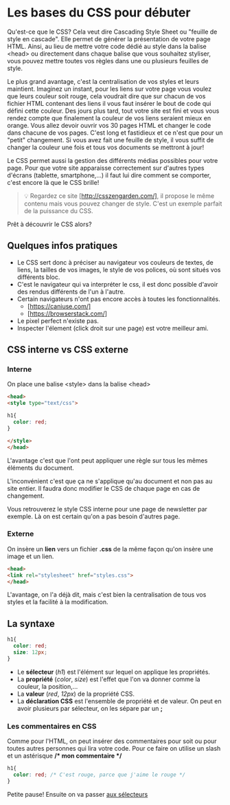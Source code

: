 # Les bases du CSS pour débuter

Qu'est-ce que le CSS? Cela veut dire Cascading Style Sheet ou "feuille de style en cascade". Elle permet de générer la présentation de votre page HTML. Ainsi, au lieu de mettre votre code dédié au style dans la balise \<head> ou directement dans chaque balise que vous souhaitez styliser, vous pouvez mettre toutes vos règles dans une ou plusieurs feuilles de style.

Le plus grand avantage, c'est la centralisation de vos styles et leurs maintient. Imaginez un instant, pour les liens sur votre page vous voulez que leurs couleur soit rouge, cela voudrait dire que sur chacun de vos fichier HTML contenant des liens il vous faut insérer le bout de code qui défini cette couleur. Des jours plus tard, tout votre site est fini et vous vous rendez compte que finalement la couleur de vos liens seraient mieux en orange. Vous allez devoir ouvrir vos 30 pages HTML et changer le code dans chacune de vos pages. C'est long et fastidieux et ce n'est que pour un "petit" changement. Si vous avez fait une feuille de style, il vous suffit de changer la couleur une fois et tous vos documents se mettront à jour!

Le CSS permet aussi la gestion des différents médias possibles pour votre page. Pour que votre site apparaisse correctement sur d'autres types d'écrans (tablette, smartphone,...) il faut lui dire comment se comporter, c'est encore là que le CSS brille!

> :bulb: Regardez ce site [http://csszengarden.com/], il propose le même contenu mais vous pouvez changer de style. C'est un exemple parfait de la puissance du CSS.

Prêt à découvrir le CSS alors?

## Quelques infos pratiques

* Le CSS sert donc à préciser au navigateur vos couleurs de textes, de liens, la tailles de vos images, le style de vos polices, où sont situés vos différents bloc.
* C'est le navigateur qui va interpréter le css, il est donc possible d'avoir des rendus différents de l'un à l'autre.
* Certain navigateurs n'ont pas encore accès à toutes les fonctionnalités.
  * [https://caniuse.com/]
  * [https://browserstack.com/]
* Le pixel perfect n'existe pas.
* Inspecter l'élement (click droit sur une page) est votre meilleur ami.

## CSS interne vs CSS externe

### Interne

On place une balise \<style> dans la balise \<head>

```html
<head>
<style type="text/css">

h1{
  color: red;
}

</style>
</head>
```

L'avantage c'est que l'ont peut appliquer une règle sur tous les mêmes éléments du document.

L'inconvénient c'est que ça ne s'applique qu'au document et non pas au site entier. Il faudra donc modifier le CSS de chaque page en cas de changement.

Vous retrouverez le style CSS interne pour une page de newsletter par exemple. Là on est certain qu'on a pas besoin d'autres page.

### Externe

On insère un **lien** vers un fichier **.css** de la même façon qu'on insère une image et un lien.

```html
<head>
<link rel="stylesheet" href="styles.css">
</head>
```

L'avantage, on l'a déjà dit, mais c'est bien la centralisation de tous vos styles et la facilité à la modification.

## La syntaxe

```css
h1{
  color: red;
  size: 12px;
}
```

* Le **sélecteur** (*h1*) est l'élément sur lequel on applique les propriétés.
* La **propriété** (*color*, *size*) est l'effet que l'on va donner comme la couleur, la position,...
* La **valeur** (*red*, *12px*) de la propriété CSS.
* La **déclaration CSS** est l'ensemble de propriété et de valeur. On peut en avoir plusieurs par sélecteur, on les sépare par un **;**

### Les commentaires en CSS

Comme pour l'HTML, on peut insérer des commentaires pour soit ou pour toutes autres personnes qui lira votre code. Pour ce faire on utilise un slash et un astérisque **/\* mon commentaire \*/**

```css
h1{
  color: red; /* C'est rouge, parce que j'aime le rouge */
}
```

Petite pause! Ensuite on va passer [aux sélecteurs](theorie-css-selecteurs.md)